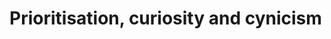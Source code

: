 # Prioritisation, curiosity and cynicism

<!-- {BearID:C8F5D0C9-7B6A-4A5C-B9A2-67C2D556F3C9-21973-000004DFEF34424C} -->

